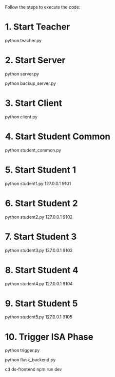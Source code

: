 Follow the steps to execute the code:
# 1. Start Teacher
python teacher.py

# 2. Start Server
python server.py


python backup_server.py

# 3. Start Client
python client.py

# 4. Start Student Common
python student_common.py

# 5. Start Student 1
python student1.py 127.0.0.1 9101

# 6. Start Student 2
python student2.py 127.0.0.1 9102

# 7. Start Student 3
python student3.py 127.0.0.1 9103

# 8. Start Student 4
python student4.py 127.0.0.1 9104

# 9. Start Student 5
python student5.py 127.0.0.1 9105

# 10. Trigger ISA Phase
python trigger.py


python flask_backend.py

cd ds-frontend
npm run dev



